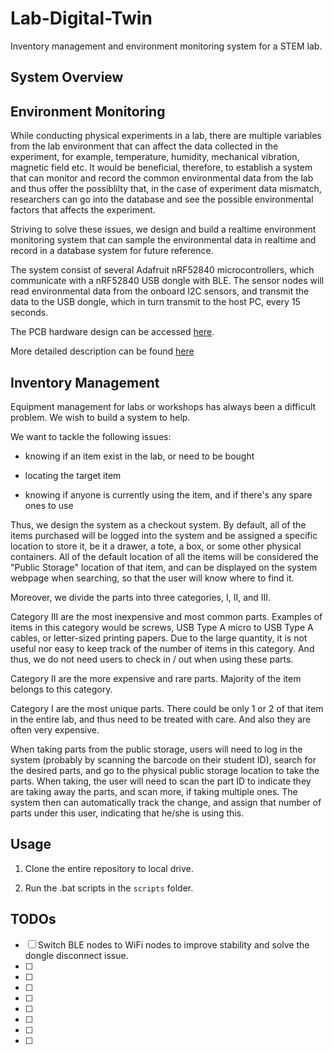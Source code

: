 # Lab-Digital-Twin
Inventory management and environment monitoring system for a STEM lab.

## System Overview

## Environment Monitoring

While conducting physical experiments in a lab, there are multiple variables from the lab environment that can affect the data collected in the experiment, for example, temperature, humidity, mechanical vibration, magnetic field etc. It would be beneficial, therefore, to establish a system that can monitor and record the common environmental data from the lab and thus offer the possiblilty that, in the case of experiment data mismatch, researchers can go into the database and see the possible environmental factors that affects the experiment.

Striving to solve these issues, we design and build a realtime environment monitoring system that can sample the environmental data in realtime and record in a database system for future reference.

The system consist of several Adafruit nRF52840 microcontrollers, which communicate with a nRF52840 USB dongle with BLE. The sensor nodes will read environmental data from the onboard I2C sensors, and transmit the data to the USB dongle, which in turn transmit to the host PC, every 15 seconds.

The PCB hardware design can be accessed [here](https://oshwhub.com/t-k-233/urap-sensor-node-v1). 

More detailed description can be found [here](https://github.com/Ma-Lab-Cal/Lab-Digital-Twin/blob/main/firmware/README.md)

## Inventory Management

Equipment management for labs or workshops has always been a difficult problem. We wish to build a system to help.

We want to tackle the following issues:

- knowing if an item exist in the lab, or need to be bought

- locating the target item

- knowing if anyone is currently using the item, and if there's any spare ones to use

Thus, we design the system as a checkout system. By default, all of the items purchased will be logged into the system and be assigned a specific location to store it, be it a drawer, a tote, a box, or some other physical containers. All of the default location of all the items will be considered the "Public Storage" location of that item, and can be displayed on the system webpage when searching, so that the user will know where to find it.

Moreover, we divide the parts into three categories, I, II, and III.

Category III are the most inexpensive and most common parts. Examples of items in this category would be screws, USB Type A micro to USB Type A cables, or letter-sized printing papers. Due to the large quantity, it is not useful nor easy to keep track of the number of items in this category. And thus, we do not need users to check in / out when using these parts.

Category II are the more expensive and rare parts. Majority of the item belongs to this category. 

Category I are the most unique parts. There could be only 1 or 2 of that item in the entire lab, and thus need to be treated with care. And also they are often very expensive.

When taking parts from the public storage, users will need to log in the system (probably by scanning the barcode on their student ID), search for the desired parts, and go to the physical public storage location to take the parts. When taking, the user will need to scan the part ID to indicate they are taking away the parts, and scan more, if taking multiple ones. The system then can automatically track the change, and assign that number of parts under this user, indicating that he/she is using this.



## Usage

1. Clone the entire repository to local drive.

2. Run the .bat scripts in the `scripts` folder.

## TODOs

- [ ] Switch BLE nodes to WiFi nodes to improve stability and solve the dongle disconnect issue.
- [ ] 
- [ ] 
- [ ] 
- [ ] 
- [ ] 
- [ ] 
- [ ] 
- [ ] 
